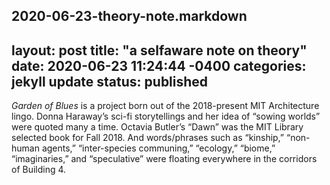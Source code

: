 2020-06-23-theory-note.markdown
---
layout: post
title:  "a selfaware note on theory"
date:   2020-06-23 11:24:44 -0400
categories: jekyll update
status: published
---
*Garden of Blues* is a project born out of the 2018-present MIT Architecture lingo. Donna Haraway’s sci-fi storytellings and her idea of “sowing worlds” were quoted many a time. Octavia Butler’s “Dawn” was the MIT Library selected book for Fall 2018. And words/phrases such as “kinship,” “non-human agents,” “inter-species communing,” “ecology,” “biome,” “imaginaries,” and “speculative” were floating everywhere in the corridors of Building 4. 
